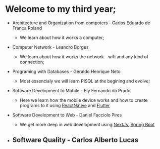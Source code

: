# Welcome to my third year;

* Architecture and Organization from compoters - Carlos Eduardo de França Roland
    - We learn about how it works a computer;

* Computer Network - Leandro Borges
    - We learn about how it works the network - wifi and any kind of connection;

* Programing with Databases - Geraldo Henrique Neto
    - Most essencialy we will learn PlSQL at the begining and evolve;

* Software Development to Mobile - Ely Fernando do Prado
    - Here we learn how the mobile device works and how to create programs to it using [ReactNative](https://reactnative.dev/) and [Flutter](https://flutter.dev/)

* Software Development to Web - Daniel Facciolo Pires
    - We get more deep in web development using [NextJs](https://nextjs.org/), [Spring Boot](https://spring.io/projects/spring-boot)

* Software Quality - Carlos Alberto Lucas
    - 